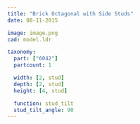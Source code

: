 ```yaml
---
title: "Brick Octagonal with Side Studs"
date: 08-11-2015

image: image.png
cad: model.ldr

taxonomy:
  part: ["6042"]
  partcount: 1

  width: [2, stud]
  depth: [2, stud]
  height: [4, stud]

  function: stud_tilt
  stud_tilt_angle: 90
---
```

